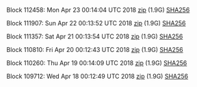 Block 112458: Mon Apr 23 00:14:04 UTC 2018 [zip](https://dash-bootstrap.ams3.digitaloceanspaces.com/testnet/2018-04-23/bootstrap.dat.zip) (1.9G) [SHA256](https://dash-bootstrap.ams3.digitaloceanspaces.com/testnet/2018-04-23/sha256.txt)

Block 111907: Sun Apr 22 00:13:52 UTC 2018 [zip](https://dash-bootstrap.ams3.digitaloceanspaces.com/testnet/2018-04-22/bootstrap.dat.zip) (1.9G) [SHA256](https://dash-bootstrap.ams3.digitaloceanspaces.com/testnet/2018-04-22/sha256.txt)

Block 111357: Sat Apr 21 00:13:54 UTC 2018 [zip](https://dash-bootstrap.ams3.digitaloceanspaces.com/testnet/2018-04-21/bootstrap.dat.zip) (1.9G) [SHA256](https://dash-bootstrap.ams3.digitaloceanspaces.com/testnet/2018-04-21/sha256.txt)

Block 110810: Fri Apr 20 00:12:43 UTC 2018 [zip](https://dash-bootstrap.ams3.digitaloceanspaces.com/testnet/2018-04-20/bootstrap.dat.zip) (1.9G) [SHA256](https://dash-bootstrap.ams3.digitaloceanspaces.com/testnet/2018-04-20/sha256.txt)

Block 110260: Thu Apr 19 00:14:09 UTC 2018 [zip](https://dash-bootstrap.ams3.digitaloceanspaces.com/testnet/2018-04-19/bootstrap.dat.zip) (1.9G) [SHA256](https://dash-bootstrap.ams3.digitaloceanspaces.com/testnet/2018-04-19/sha256.txt)

Block 109712: Wed Apr 18 00:12:49 UTC 2018 [zip](https://dash-bootstrap.ams3.digitaloceanspaces.com/testnet/2018-04-18/bootstrap.dat.zip) (1.9G) [SHA256](https://dash-bootstrap.ams3.digitaloceanspaces.com/testnet/2018-04-18/sha256.txt)
